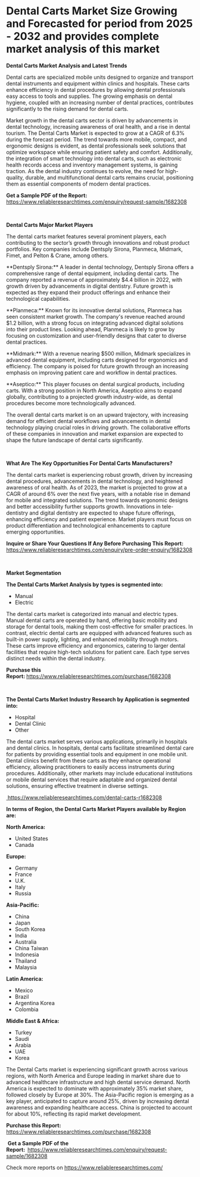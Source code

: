 <p><h1>Dental Carts Market Size Growing and Forecasted for period from 2025 - 2032 and provides complete market analysis of this market</h1></p><p><strong>Dental Carts Market Analysis and Latest Trends</strong></p>
<p><p>Dental carts are specialized mobile units designed to organize and transport dental instruments and equipment within clinics and hospitals. These carts enhance efficiency in dental procedures by allowing dental professionals easy access to tools and supplies. The growing emphasis on dental hygiene, coupled with an increasing number of dental practices, contributes significantly to the rising demand for dental carts.</p><p>Market growth in the dental carts sector is driven by advancements in dental technology, increasing awareness of oral health, and a rise in dental tourism. The Dental Carts Market is expected to grow at a CAGR of 6.3% during the forecast period. The trend towards more mobile, compact, and ergonomic designs is evident, as dental professionals seek solutions that optimize workspace while ensuring patient safety and comfort. Additionally, the integration of smart technology into dental carts, such as electronic health records access and inventory management systems, is gaining traction. As the dental industry continues to evolve, the need for high-quality, durable, and multifunctional dental carts remains crucial, positioning them as essential components of modern dental practices.</p></p>
<p><strong>Get a Sample PDF of the Report:&nbsp;</strong> <a href="https://www.reliableresearchtimes.com/enquiry/request-sample/1682308?utm_campaign=2643&utm_medium=2&utm_source=Github&utm_content=ia&utm_term=03032025&utm_id=dental-carts">https://www.reliableresearchtimes.com/enquiry/request-sample/1682308</a></p>
<p>&nbsp;</p>
<p><strong>Dental Carts Major Market Players</strong></p>
<p><p>The dental carts market features several prominent players, each contributing to the sector’s growth through innovations and robust product portfolios. Key companies include Dentsply Sirona, Planmeca, Midmark, Fimet, and Pelton & Crane, among others.</p><p>**Dentsply Sirona:** A leader in dental technology, Dentsply Sirona offers a comprehensive range of dental equipment, including dental carts. The company reported a revenue of approximately $4.4 billion in 2022, with growth driven by advancements in digital dentistry. Future growth is expected as they expand their product offerings and enhance their technological capabilities.</p><p>**Planmeca:** Known for its innovative dental solutions, Planmeca has seen consistent market growth. The company's revenue reached around $1.2 billion, with a strong focus on integrating advanced digital solutions into their product lines. Looking ahead, Planmeca is likely to grow by focusing on customization and user-friendly designs that cater to diverse dental practices.</p><p>**Midmark:** With a revenue nearing $500 million, Midmark specializes in advanced dental equipment, including carts designed for ergonomics and efficiency. The company is poised for future growth through an increasing emphasis on improving patient care and workflow in dental practices.</p><p>**Aseptico:** This player focuses on dental surgical products, including carts. With a strong position in North America, Aseptico aims to expand globally, contributing to a projected growth industry-wide, as dental procedures become more technologically advanced.</p><p>The overall dental carts market is on an upward trajectory, with increasing demand for efficient dental workflows and advancements in dental technology playing crucial roles in driving growth. The collaborative efforts of these companies in innovation and market expansion are expected to shape the future landscape of dental carts significantly.</p></p>
<p>&nbsp;</p>
<p><strong>What Are The Key Opportunities For Dental Carts Manufacturers?</strong></p>
<p><p>The dental carts market is experiencing robust growth, driven by increasing dental procedures, advancements in dental technology, and heightened awareness of oral health. As of 2023, the market is projected to grow at a CAGR of around 6% over the next five years, with a notable rise in demand for mobile and integrated solutions. The trend towards ergonomic designs and better accessibility further supports growth. Innovations in tele-dentistry and digital dentistry are expected to shape future offerings, enhancing efficiency and patient experience. Market players must focus on product differentiation and technological enhancements to capture emerging opportunities.</p></p>
<p><strong>Inquire or Share Your Questions If Any Before Purchasing This Report:</strong> <a href="https://www.reliableresearchtimes.com/enquiry/pre-order-enquiry/1682308?utm_campaign=2643&utm_medium=2&utm_source=Github&utm_content=ia&utm_term=03032025&utm_id=dental-carts">https://www.reliableresearchtimes.com/enquiry/pre-order-enquiry/1682308</a></p>
<p>&nbsp;</p>
<p><strong>Market Segmentation</strong></p>
<p><strong>The Dental Carts Market Analysis by types is segmented into:</strong></p>
<p><ul><li>Manual</li><li>Electric</li></ul></p>
<p><p>The dental carts market is categorized into manual and electric types. Manual dental carts are operated by hand, offering basic mobility and storage for dental tools, making them cost-effective for smaller practices. In contrast, electric dental carts are equipped with advanced features such as built-in power supply, lighting, and enhanced mobility through motors. These carts improve efficiency and ergonomics, catering to larger dental facilities that require high-tech solutions for patient care. Each type serves distinct needs within the dental industry.</p></p>
<p><strong>Purchase this Report:&nbsp;</strong><a href="https://www.reliableresearchtimes.com/purchase/1682308?utm_campaign=2643&utm_medium=2&utm_source=Github&utm_content=ia&utm_term=03032025&utm_id=dental-carts">https://www.reliableresearchtimes.com/purchase/1682308</a></p>
<p>&nbsp;</p>
<p><strong>The Dental Carts Market Industry Research by Application is segmented into:</strong></p>
<p><ul><li>Hospital</li><li>Dental Clinic</li><li>Other</li></ul></p>
<p><p>The dental carts market serves various applications, primarily in hospitals and dental clinics. In hospitals, dental carts facilitate streamlined dental care for patients by providing essential tools and equipment in one mobile unit. Dental clinics benefit from these carts as they enhance operational efficiency, allowing practitioners to easily access instruments during procedures. Additionally, other markets may include educational institutions or mobile dental services that require adaptable and organized dental solutions, ensuring effective treatment in diverse settings.</p></p>
<p><a href="https://www.reliableresearchtimes.com/dental-carts-r1682308?utm_campaign=2643&utm_medium=2&utm_source=Github&utm_content=ia&utm_term=03032025&utm_id=dental-carts">&nbsp;https://www.reliableresearchtimes.com/dental-carts-r1682308</a></p>
<p><strong>In terms of Region, the Dental Carts Market Players available by Region are:</strong></p>
<p>
    <p> <strong> North America: </strong>
        <ul>
            <li>United States</li>
            <li>Canada</li>
        </ul>
        </p> 
    <p> <strong> Europe: </strong>
        <ul>
            <li>Germany</li>
            <li>France</li>
            <li>U.K.</li>
            <li>Italy</li>
            <li>Russia</li>
        </ul>
        </p> 
    <p> <strong> Asia-Pacific: </strong>
        <ul>
            <li>China</li>
            <li>Japan</li>
            <li>South Korea</li>
            <li>India</li>
            <li>Australia</li>
            <li>China Taiwan</li>
            <li>Indonesia</li>
            <li>Thailand</li>
            <li>Malaysia</li>
        </ul>
        </p> 
    <p> <strong> Latin America: </strong>
        <ul>
            <li>Mexico</li>
            <li>Brazil</li>
            <li>Argentina Korea</li>
            <li>Colombia</li>
        </ul>
        </p> 
    <p> <strong> Middle East & Africa: </strong>
        <ul>
            <li>Turkey</li>
            <li>Saudi</li>
            <li>Arabia</li>
            <li>UAE</li>
            <li>Korea</li>
        </ul>
    </p>
    </p>
<p><p>The Dental Carts market is experiencing significant growth across various regions, with North America and Europe leading in market share due to advanced healthcare infrastructure and high dental service demand. North America is expected to dominate with approximately 35% market share, followed closely by Europe at 30%. The Asia-Pacific region is emerging as a key player, anticipated to capture around 25%, driven by increasing dental awareness and expanding healthcare access. China is projected to account for about 10%, reflecting its rapid market development.</p></p>
<p><strong>Purchase this Report: </strong><a href="https://www.reliableresearchtimes.com/purchase/1682308?utm_campaign=2643&utm_medium=2&utm_source=Github&utm_content=ia&utm_term=03032025&utm_id=dental-carts">https://www.reliableresearchtimes.com/purchase/1682308</a></p>
<p>&nbsp;<strong>Get a Sample PDF of the Report:&nbsp;&nbsp;</strong><a href="https://www.reliableresearchtimes.com/enquiry/request-sample/1682308?utm_campaign=2643&utm_medium=2&utm_source=Github&utm_content=ia&utm_term=03032025&utm_id=dental-carts">https://www.reliableresearchtimes.com/enquiry/request-sample/1682308</a></p>
<p><strong></strong></p>
<p>Check more reports on <a href="https://www.reliableresearchtimes.com/?utm_campaign=2643&utm_medium=2&utm_source=Github&utm_content=ia&utm_term=03032025&utm_id=dental-carts">https://www.reliableresearchtimes.com/</a></p>